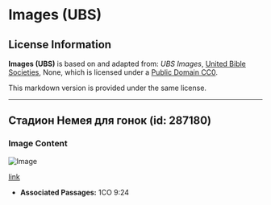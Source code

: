 # Images (UBS)

## License Information

**Images (UBS)** is based on and adapted from: _UBS Images_, [United Bible Societies](https://unitedbiblesocieties.org/), None, which is licensed under a [Public Domain CC0](https://creativecommons.org/public-domain/cc0/).

This markdown version is provided under the same license.



--------------------------------

## Стадион Немея для гонок (id: 287180)

### Image Content

![Image](https://cdn.aquifer.bible/aquifer-content/resources/Media/WEB-0740_nemea_stadium_for_races.jpg)

[link](https://cdn.aquifer.bible/aquifer-content/resources/Media/WEB-0740_nemea_stadium_for_races.jpg)

* **Associated Passages:** 1CO 9:24

